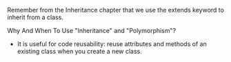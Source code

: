 
Remember from the Inheritance chapter that we use the extends keyword to inherit from a class.


Why And When To Use "Inheritance" and "Polymorphism"?
- It is useful for code reusability: reuse attributes and methods of an existing class when you create a new class.